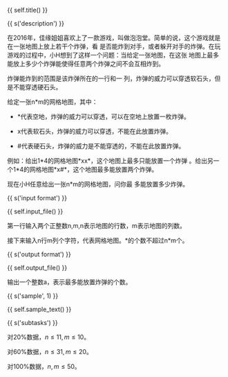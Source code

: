 {{ self.title() }}

{{ s('description') }}

在2016年，佳缘姐姐喜欢上了一款游戏，叫做泡泡堂。简单的说，这个游戏就是在一张地图上放上若干个炸弹，看
是否能炸到对手，或者躲开对手的炸弹。在玩游戏的过程中，小H想到了这样一个问题：当给定一张地图，在这张
地图上最多能放上多少个炸弹能使得任意两个炸弹之间不会互相炸到。

炸弹能炸到的范围是该炸弹所在的一行和一
列，炸弹的威力可以穿透软石头，但是不能穿透硬石头。

给定一张n*m的网格地图，其中：

- *代表空地，炸弹的威力可以穿透，可以在空地上放置一枚炸弹。

- x代表软石头，炸弹的威力可以穿透，不能在此放置炸弹。

- #代表硬石头，炸弹的威力是不能穿透的，不能在此放置炸弹。

例如：给出1\*4的网格地图\*xx\*，这个地图上最多只能放置一个炸弹
。给出另一个1\*4的网格地图\*x#\*，这个地图最多能放置两个炸弹。

现在小H任意给出一张n*m的网格地图，问你最
多能放置多少炸弹。

{{ s('input format') }}

{{ self.input_file() }}

第一行输入两个正整数n,m,n表示地图的行数，m表示地图的列数。

接下来输入n行m列个字符，代表网格地图。\*的个数不超过n\*m个。

{{ s('output format') }}

{{ self.output_file() }}

输出一个整数a，表示最多能放置炸弹的个数。

{{ s('sample', 1) }}

{{ self.sample_text() }}

{{ s('subtasks') }}

对20%数据，$n\le 11,m\le 10$。

对60%数据，$n\le 31,m\le 20$。

对100%数据，$n,m\le 50$。